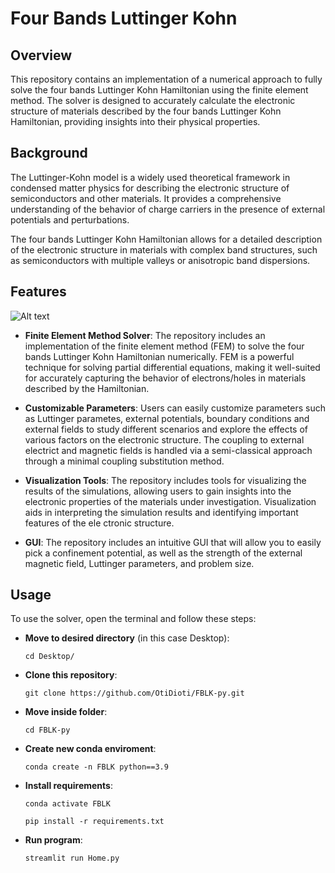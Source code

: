 # Four Bands Luttinger Kohn

## Overview

This repository contains an implementation of a numerical approach to fully solve the four bands Luttinger Kohn Hamiltonian using the finite element method. The solver is designed to accurately calculate the electronic structure of materials described by the four bands Luttinger Kohn Hamiltonian, providing insights into their physical properties.

## Background

The Luttinger-Kohn model is a widely used theoretical framework in condensed matter physics for describing the electronic structure of semiconductors and other materials. It provides a comprehensive understanding of the behavior of charge carriers in the presence of external potentials and perturbations.

The four bands Luttinger Kohn Hamiltonian allows for a detailed description of the electronic structure in materials with complex band structures, such as semiconductors with multiple valleys or anisotropic band dispersions.

## Features
![Alt text](/Images/ground_state_planar_geomety.png "Optional Title")

* **Finite Element Method Solver**: The repository includes an implementation of the finite element method (FEM) to solve the four bands Luttinger Kohn Hamiltonian numerically. FEM is a powerful technique for solving partial differential equations, making it well-suited for accurately capturing the behavior of electrons/holes in materials described by the Hamiltonian.

* **Customizable Parameters**: Users can easily customize parameters such as Luttinger parametes, external potentials, boundary conditions and external fields to study different scenarios and explore the effects of various factors on the electronic structure. The coupling to external electrict and magnetic fields is handled via a semi-classical approach through a minimal coupling substitution method. 

* **Visualization Tools**: The repository includes tools for visualizing the results of the simulations, allowing users to gain insights into the electronic properties of the materials under investigation. Visualization aids in interpreting the simulation results and identifying important features of the ele ctronic structure.
* **GUI**: The repository includes an intuitive GUI that will allow you to easily pick a confinement potential, as well as the strength of the external magnetic field, Luttinger parameters, and problem size. 
## Usage

To use the solver, open the terminal and follow these steps:

* **Move to desired directory** (in this case Desktop):
    ```
    cd Desktop/
    ```
* **Clone this repository**:
  
  ```
  git clone https://github.com/OtiDioti/FBLK-py.git
  ```
* **Move inside folder**:
    ```
    cd FBLK-py
    ```
* **Create new conda enviroment**:
    ```
    conda create -n FBLK python==3.9
    ```
* **Install requirements**:
    ```
    conda activate FBLK
    ```
    ```
    pip install -r requirements.txt
    ```
* **Run program**:
    ```
    streamlit run Home.py
    ```
  


